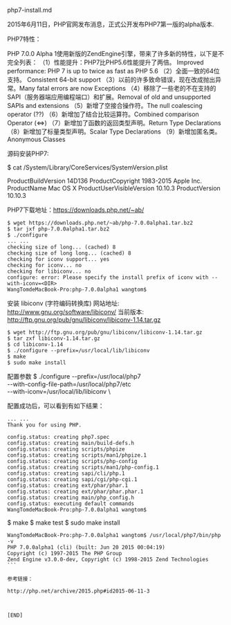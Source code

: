 php7-install.md

2015年6月11日，PHP官网发布消息，正式公开发布PHP7第一版的alpha版本.

PHP7特性：

PHP 7.0.0 Alpha 1使用新版的ZendEngine引擎，带来了许多新的特性，以下是不完全列表：
（1）性能提升：PHP7比PHP5.6性能提升了两倍。 Improved performance: PHP 7 is up to twice as fast as PHP 5.6
（2）全面一致的64位支持。 Consistent 64-bit support
（3）以前的许多致命错误，现在改成抛出异常。Many fatal errors are now Exceptions
（4）移除了一些老的不在支持的SAPI（服务器端应用编程端口）和扩展。Removal of old and unsupported SAPIs and extensions
（5）新增了空接合操作符。The null coalescing operator (??)
（6）新增加了结合比较运算符。Combined comparison Operator (<=>)
（7）新增加了函数的返回类型声明。Return Type Declarations
（8）新增加了标量类型声明。Scalar Type Declarations
（9）新增加匿名类。Anonymous Classes

源码安装PHP7:

$ cat /System/Library/CoreServices/SystemVersion.plist
<?xml version="1.0" encoding="UTF-8"?>
<!DOCTYPE plist PUBLIC "-//Apple//DTD PLIST 1.0//EN" "http://www.apple.com/DTDs/PropertyList-1.0.dtd">
<plist version="1.0">
<dict>
	<key>ProductBuildVersion</key>
	<string>14D136</string>
	<key>ProductCopyright</key>
	<string>1983-2015 Apple Inc.</string>
	<key>ProductName</key>
	<string>Mac OS X</string>
	<key>ProductUserVisibleVersion</key>
	<string>10.10.3</string>
	<key>ProductVersion</key>
	<string>10.10.3</string>
</dict>
</plist>

PHP7下载地址：https://downloads.php.net/~ab/

```
$ wget https://downloads.php.net/~ab/php-7.0.0alpha1.tar.bz2
$ tar jxf php-7.0.0alpha1.tar.bz2
$ ./configure
... ...
checking size of long... (cached) 8
checking size of long long... (cached) 8
checking for iconv support... yes
checking for iconv... no
checking for libiconv... no
configure: error: Please specify the install prefix of iconv with --with-iconv=<DIR>
WangTomdeMacBook-Pro:php-7.0.0alpha1 wangtom$ 
```

安装 libiconv (字符编码转换库)
网站地址: http://www.gnu.org/software/libiconv/
当前版本: http://ftp.gnu.org/pub/gnu/libiconv/libiconv-1.14.tar.gz
```
$ wget http://ftp.gnu.org/pub/gnu/libiconv/libiconv-1.14.tar.gz
$ tar zxf libiconv-1.14.tar.gz
$ cd libiconv-1.14
$ ./configure --prefix=/usr/local/lib/libiconv
$ make
$ sudo make install
```


配置参数
$ ./configure --prefix=/usr/local/php7 \
--with-config-file-path=/usr/local/php7/etc \
--with-iconv=/usr/local/lib/libiconv \

配置成功后，可以看到有如下结果：
```
... ...
Thank you for using PHP.

config.status: creating php7.spec
config.status: creating main/build-defs.h
config.status: creating scripts/phpize
config.status: creating scripts/man1/phpize.1
config.status: creating scripts/php-config
config.status: creating scripts/man1/php-config.1
config.status: creating sapi/cli/php.1
config.status: creating sapi/cgi/php-cgi.1
config.status: creating ext/phar/phar.1
config.status: creating ext/phar/phar.phar.1
config.status: creating main/php_config.h
config.status: executing default commands  
WangTomdeMacBook-Pro:php-7.0.0alpha1 wangtom$ 
```
$ make
$ make test
$ sudo make install

````
WangTomdeMacBook-Pro:php-7.0.0alpha1 wangtom$ /usr/local/php7/bin/php -v
PHP 7.0.0alpha1 (cli) (built: Jun 20 2015 00:04:19) 
Copyright (c) 1997-2015 The PHP Group
Zend Engine v3.0.0-dev, Copyright (c) 1998-2015 Zend Technologies
```

参考链接：

​http://php.net/archive/2015.php#id2015-06-11-3



[END]
